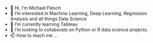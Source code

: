 - 👋 Hi, I’m Michael Flesch
- 👀 I’m interested in Machine Learning, Deep Learning, Regression Analysis and all things Data Science
- 🌱 I’m currently learning Tableau
- 💞️ I’m looking to collaborate on Python or R data science projects.
- 📫 How to reach me ...


